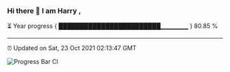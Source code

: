 ### Hi there 👋 I am Harry , 

⏳ Year progress { ████████████████████████▁▁▁▁▁▁ } 80.85 %

---

⏰ Updated on Sat, 23 Oct 2021 02:13:47 GMT

![Progress Bar CI](https://github.com/duykhang68/duykhang68/workflows/Progress%20Bar%20CI/badge.svg)
